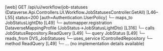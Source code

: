 [web] GET /api/ui/workflow/job-statuses  (Dataverse.Api.Controllers.UI.Workflow.JobStatusesController.GetAll)  [L46–L55] status=200 [auth=Authentication.UserPolicy]
  └─ maps_to JobStatusLightDto [L49]
    └─ automapper.registration DataverseMappingProfile (JobStatus->JobStatusLightDto) [L316]
  └─ calls JobStatusRepository.ReadQuery [L49]
  └─ query JobStatus [L49]
    └─ reads_from DVS_JobStatuses
  └─ uses_service IControlledRepository<JobStatus>
    └─ method ReadQuery [L49]
      └─ ... (no implementation details available)

